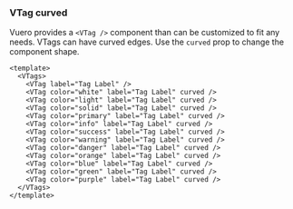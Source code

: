 ### VTag curved

Vuero provides a `<VTag />` component than can be customized to fit any needs.
VTags can have curved edges.
Use the `curved` prop to change the component shape.

<!--code-->

```vue
<template>
  <VTags>
    <VTag label="Tag Label" />
    <VTag color="white" label="Tag Label" curved />
    <VTag color="light" label="Tag Label" curved />
    <VTag color="solid" label="Tag Label" curved />
    <VTag color="primary" label="Tag Label" curved />
    <VTag color="info" label="Tag Label" curved />
    <VTag color="success" label="Tag Label" curved />
    <VTag color="warning" label="Tag Label" curved />
    <VTag color="danger" label="Tag Label" curved />
    <VTag color="orange" label="Tag Label" curved />
    <VTag color="blue" label="Tag Label" curved />
    <VTag color="green" label="Tag Label" curved />
    <VTag color="purple" label="Tag Label" curved />
  </VTags>
</template>
```

<!--/code-->

<!--example-->

<VTags>
  <VTag label="Tag Label" />
  <VTag color="white" label="Tag Label" curved />
  <VTag color="light" label="Tag Label" curved />
  <VTag color="solid" label="Tag Label" curved />
  <VTag color="primary" label="Tag Label" curved />
  <VTag color="info" label="Tag Label" curved />
  <VTag color="success" label="Tag Label" curved />
  <VTag color="warning" label="Tag Label" curved />
  <VTag color="danger" label="Tag Label" curved />
  <VTag color="orange" label="Tag Label" curved />
  <VTag color="blue" label="Tag Label" curved />
  <VTag color="green" label="Tag Label" curved />
  <VTag color="purple" label="Tag Label" curved />
</VTags>

<!--/example-->
